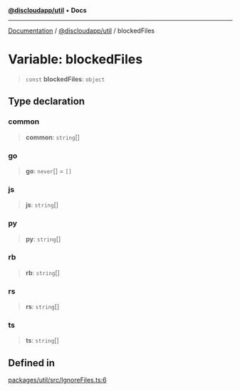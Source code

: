 [**@discloudapp/util**](../README.md) • **Docs**

***

[Documentation](../../../packages.md) / [@discloudapp/util](../README.md) / blockedFiles

# Variable: blockedFiles

> `const` **blockedFiles**: `object`

## Type declaration

### common

> **common**: `string`[]

### go

> **go**: `never`[] = `[]`

### js

> **js**: `string`[]

### py

> **py**: `string`[]

### rb

> **rb**: `string`[]

### rs

> **rs**: `string`[]

### ts

> **ts**: `string`[]

## Defined in

[packages/util/src/IgnoreFiles.ts:6](https://github.com/discloud/discloud.app/blob/e957c12968777c01a56e127121040f7eaaf9b803/packages/util/src/IgnoreFiles.ts#L6)
